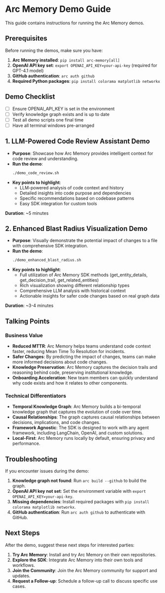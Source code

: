 # Arc Memory Demo Guide

This guide contains instructions for running the Arc Memory demos.

## Prerequisites

Before running the demos, make sure you have:

1. **Arc Memory installed**: `pip install arc-memory[all]`
2. **OpenAI API key set**: `export OPENAI_API_KEY=your-api-key` (required for GPT-4.1 model)
3. **GitHub authentication**: `arc auth github`
4. **Required Python packages**: `pip install colorama matplotlib networkx`

## Demo Checklist

- [ ] Ensure OPENAI_API_KEY is set in the environment
- [ ] Verify knowledge graph exists and is up to date
- [ ] Test all demo scripts one final time
- [ ] Have all terminal windows pre-arranged

## 1. LLM-Powered Code Review Assistant Demo

- **Purpose**: Showcase how Arc Memory provides intelligent context for code review and understanding.
- **Run the demo**:
  ```bash
  ./demo_code_review.sh
  ```
- **Key points to highlight**:
  - LLM-powered analysis of code context and history
  - Detailed insights into code purpose and dependencies
  - Specific recommendations based on codebase patterns
  - Easy SDK integration for custom tools

**Duration**: ~5 minutes

## 2. Enhanced Blast Radius Visualization Demo

- **Purpose**: Visually demonstrate the potential impact of changes to a file with comprehensive SDK integration.
- **Run the demo**:
  ```bash
  ./demo_enhanced_blast_radius.sh
  ```
- **Key points to highlight**:
  - Full utilization of Arc Memory SDK methods (get_entity_details, get_decision_trail, get_related_entities)
  - Rich visualization showing different relationship types
  - Comprehensive LLM analysis with historical context
  - Actionable insights for safer code changes based on real graph data

**Duration**: ~3-4 minutes

## Talking Points

### Business Value

- **Reduced MTTR**: Arc Memory helps teams understand code context faster, reducing Mean Time To Resolution for incidents.
- **Safer Changes**: By predicting the impact of changes, teams can make more informed decisions about code changes.
- **Knowledge Preservation**: Arc Memory captures the decision trails and reasoning behind code, preserving institutional knowledge.
- **Onboarding Acceleration**: New team members can quickly understand why code exists and how it relates to other components.

### Technical Differentiators

- **Temporal Knowledge Graph**: Arc Memory builds a bi-temporal knowledge graph that captures the evolution of code over time.
- **Causal Relationships**: The graph captures causal relationships between decisions, implications, and code changes.
- **Framework Agnostic**: The SDK is designed to work with any agent framework, including LangChain, OpenAI, and custom solutions.
- **Local-First**: Arc Memory runs locally by default, ensuring privacy and performance.

## Troubleshooting

If you encounter issues during the demo:

1. **Knowledge graph not found**: Run `arc build --github` to build the graph.
2. **OpenAI API key not set**: Set the environment variable with `export OPENAI_API_KEY=your-api-key`.
3. **Missing dependencies**: Install required packages with `pip install colorama matplotlib networkx`.
4. **GitHub authentication**: Run `arc auth github` to authenticate with GitHub.

## Next Steps

After the demo, suggest these next steps for interested parties:

1. **Try Arc Memory**: Install and try Arc Memory on their own repositories.
2. **Explore the SDK**: Integrate Arc Memory into their own tools and workflows.
3. **Join the Community**: Join the Arc Memory community for support and updates.
4. **Request a Follow-up**: Schedule a follow-up call to discuss specific use cases.
